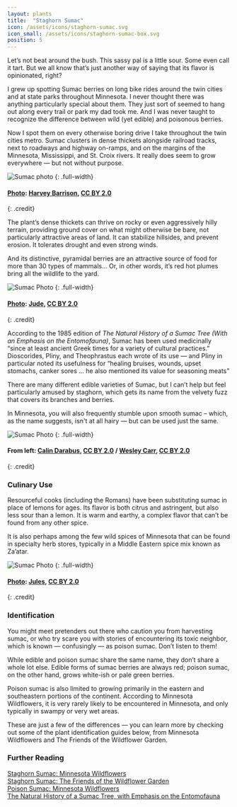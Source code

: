 ```yaml
---
layout: plants
title:  "Staghorn Sumac"
icon: /assets/icons/staghorn-sumac.svg
icon_small: /assets/icons/staghorn-sumac-box.svg
position: 5
---
```

Let’s not beat around the bush. This sassy pal is a little sour. Some even call it tart. But we all know that’s just another way of saying that its flavor is opinionated, right? 

I grew up spotting Sumac berries on long bike rides around the twin cities and at state parks throughout Minnesota. I never thought there was anything particularly special about them. They just sort of seemed to hang out along every trail or park my dad took me. And I was never taught to recognize the difference between wild (yet edible) and poisonous berries.  

Now I spot them on every otherwise boring drive I take throughout the twin cities metro. Sumac clusters in dense thickets alongside railroad tracks, next to roadways and highway on-ramps, and on the margins of the Minnesota, Mississippi, and St. Croix rivers. It really does seem to grow everywhere — but not without purpose. 

![Sumac photo](http://d19obp3htqd30.cloudfront.net/6023924124_31e2c9d98d_o.jpg)
{: .full-width}
#### [Photo](https://flic.kr/p/abjbLL): [Harvey Barrison](https://www.flickr.com/photos/hbarrison/), [CC BY 2.0](https://creativecommons.org/licenses/by/2.0)
{: .credit}

The plant’s dense thickets can thrive on rocky or even aggressively hilly terrain, providing ground cover on what might otherwise be bare, not particularly attractive areas of land. It can stabilize hillsides, and prevent erosion. It tolerates drought and even strong winds. 

And its distinctive, pyramidal berries are an attractive source of food for more than 30 types of mammals… Or, in other words, it’s red hot plumes bring all the wildlife to the yard. 

![Sumac Photo](http://d19obp3htqd30.cloudfront.net/12033977554_582affc63e_o.jpg)
{: .full-width}
#### [Photo](https://flic.kr/p/jkphgC): [Jude](https://www.flickr.com/photos/jude_the_obscure/), [CC BY 2.0](https://creativecommons.org/licenses/by/2.0)
{: .credit}

According to the 1985 edition of _The Natural History of a Sumac Tree (With an Emphasis on the Entomofauna)_, Sumac has been used medicinally “since at least ancient Greek times for a variety of cultural practices.” Dioscorides, Pliny, and Theophrastus each wrote of its use — and Pliny in particular noted its usefulness for “healing bruises, wounds, upset stomachs, canker sores … he also mentioned its value for seasoning meats”

There are many different edible varieties of Sumac, but I can’t help but feel particularly amused by staghorn, which gets its name from the velvety fuzz that covers its branches and berries. 

In Minnesota, you will also frequently stumble upon smooth sumac – which, as the name suggests, isn't at all hairy — but can be used just the same. 

![Sumac Photo](http://d19obp3htqd30.cloudfront.net/Sumac-Edited-1.jpg)
{: .full-width}
#### From left: [Calin Darabus](https://www.flickr.com/photos/53952623@N02/5040694344), [CC BY 2.0](https://creativecommons.org/licenses/by/2.0) / [Wesley Carr](https://www.flickr.com/photos/wesleymiles/20759263875), [CC BY 2.0](https://creativecommons.org/licenses/by/2.0)
{: .credit}

### Culinary Use
Resourceful cooks (including the Romans) have been substituting sumac in place of lemons for ages. Its flavor is both citrus and astringent, but also less sour than a lemon.  It is warm and earthy, a complex flavor that can’t be found from any other spice. 

It is also perhaps among the few wild spices of Minnesota that can be found in specialty herb stores, typically in a Middle Eastern spice mix known as Za’atar.

![Sumac Photo](http://d19obp3htqd30.cloudfront.net/6769145301_88893558ac_o.jpg)
{: .full-width}
#### [Photo](https://flic.kr/p/bjaD4K): [Jules](https://www.flickr.com/photos/stone-soup/), [CC BY 2.0](https://creativecommons.org/licenses/by/2.0)
{: .credit}

### Identification
You might meet pretenders out there who caution you from harvesting sumac, or who try scare you with stories of encountering its toxic neighbor, which is known — confusingly — as poison sumac. Don’t listen to them!

While edible and poison sumac share the same name, they don’t share a whole lot else. Edible forms of sumac berries are always red; poison sumac, on the other hand, grows white-ish or pale green berries. 

Poison sumac is also limited to growing primarily in the eastern and southeastern portions of the continent. According to Minnesota Wildflowers, it is very rarely likely to be encountered in Minnesota, and only typically in swampy or very wet areas.  
  
These are just a few of the differences — you can learn more by checking out some of the plant identification guides below, from Minnesota Wildflowers and The Friends of the Wildflower Garden. 

### Further Reading

[Staghorn Sumac: Minnesota Wildflowers](https://www.minnesotawildflowers.info/tree/staghorn-sumac)  
[Staghorn Sumac: The Friends of the Wildflower Garden](http://www.friendsofthewildflowergarden.org/pages/plants/staghornsumac.html)  
[Poison Sumac: Minnesota Wildflowers](https://www.minnesotawildflowers.info/shrub/poison-sumac)  
[The Natural History of a Sumac Tree, with Emphasis on the Entomofauna](https://entomology.si.edu/StaffPages/FurthD/1985_sumac.pdf)



